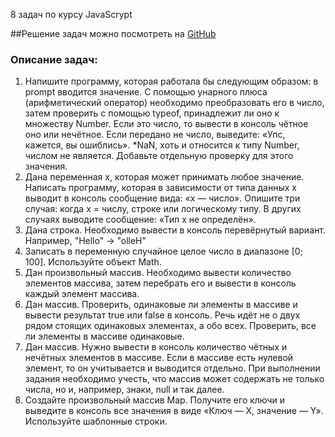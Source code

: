8 задач по курсу JavaScrypt

##Решение задач можно посмотреть на [GitHub](https://github.com/serg310583/module5_homework.git)

### Описание задач:
1. Напишите программу, которая работала бы следующим образом: в prompt вводится значение. С помощью унарного плюса (арифметический оператор)
необходимо преобразовать его в число, затем проверить с помощью typeof, принадлежит ли оно к множеству Number.
Если это число, то вывести в консоль чётное оно или нечётное.
Если передано не число, выведите: «Упс, кажется, вы ошиблись».
*NaN, хоть и относится к типу Number, числом не является. Добавьте отдельную проверку для этого значения.
2. Дана переменная x, которая может принимать любое значение. Написать программу, которая в зависимости от типа данных x выводит в консоль сообщение
вида: «x — число».
Опишите три случая: когда х = числу, строке или логическому типу. В других случаях выводите сообщение: «Тип x не определён».
3. Дана строка. Необходимо вывести в консоль перевёрнутый вариант. Например, "Hello" -> "olleH"
4. Записать в переменную случайное целое число в диапазоне [0; 100]. Используйте объект Math.
5. Дан произвольный массив. Необходимо вывести количество элементов массива, затем перебрать его и вывести в консоль каждый элемент массива.
6. Дан массив. Проверить, одинаковые ли элементы в массиве и вывести результат true или false в консоль. Речь идёт не о двух рядом стоящих одинаковых
элементах, а обо всех. Проверить, все ли элементы в массиве одинаковые.
7. Дан массив. Нужно вывести в консоль количество чётных и нечётных элементов в массиве. Если в массиве есть нулевой элемент, то он учитывается и выводится отдельно.
При выполнении задания необходимо учесть, что массив может содержать не только числа, но и, например, знаки, null и так далее.
8. Создайте произвольный массив Map. Получите его ключи и выведите в консоль все значения в виде «Ключ — Х, значение — Y».
Используйте шаблонные строки.

